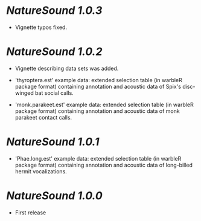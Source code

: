 # *NatureSound 1.0.3*

* Vignette typos fixed.

# *NatureSound 1.0.2*

* Vignette describing data sets was added.

* 'thyroptera.est' example data: extended selection table (in warbleR package format) containing annotation and acoustic data of Spix's disc-winged bat social calls. 

* 'monk.parakeet.est' example data: extended selection table (in warbleR package format) containing annotation and acoustic data of monk parakeet contact calls. 

# *NatureSound 1.0.1*

* 'Phae.long.est' example data: extended selection table (in warbleR package format) containing annotation and acoustic data of long-billed hermit vocalizations. 


# *NatureSound 1.0.0*

* First release
